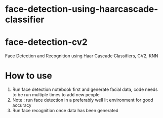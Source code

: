 # face-detection-using-haarcascade-classifier
# face-detection-cv2
Face Detection and Recognition using Haar Cascade Classifiers, CV2, KNN
# How to use
1. Run face detection notebook first and generate facial data, code needs to be run multiple times to add new people
2. Note : run face detection in a preferably well lit environment for good accuracy
3. Run face recognition once data has been generated
